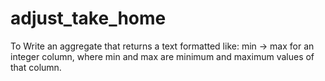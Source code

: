 # adjust_take_home
To Write an aggregate that returns a text formatted like: min -> max for an integer column, where min and max are minimum and maximum values of that column.

